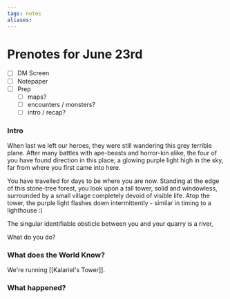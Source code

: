 ```yaml
---
tags: notes
aliases:
---
```


# Prenotes for June 23rd
- [ ] DM Screen
- [ ] Notepaper
- [ ] Prep
	- [ ] maps?
	- [ ] encounters / monsters?
	- [ ] intro / recap?

### Intro

When last we left our heroes, they were still wandering this grey terrible plane. After many battles with ape-beasts and horror-kin alike, the four of you have found direction in this place; a glowing purple light high in the sky, far from where you first came into here. 

You have travelled for days to be where you are now. Standing at the edge of this stone-tree forest, you look upon a tall tower, solid and windowless, surrounded by a small village completely devoid of visible life. Atop the tower, the purple light flashes down intermittently - similar in timing to a lighthouse :)

The singular identifiable obsticle between you and your quarry is a river, 

What do you do?

### What does the World Know?

We're running [[Kalariel's Tower]].

### What happened?